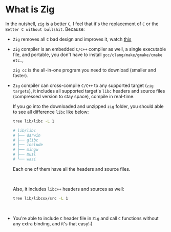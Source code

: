 # What is Zig

In the nutshell, `zig` is a better `C`, I feel that it's the replacement of
`C` or the `Better C without bullshit`. Because:

- `Zig` removes all `C` bad design and improves it, watch [this](https://www.youtube.com/watch?v=Gv2I7qTux7g&t=67s)

- `Zig` compiler is an embedded `C/C++` compiler as well, a single executable
file, and portable, you don't have to install `gcc/clang/make/gmake/cmake etc.`,

    `zig cc` is the all-in-one program you need to download (smaller and faster).

- `Zig` compiler can cross-compile `C/C++` to any supported target (`zig targets`),
it includes all supported target's `libc` headers and source files (compressed
version to stay space), compile in real-time.

    If you go into the downloaded and unzipped `zig` folder, you should able to
    see all difference `libc` like below:

    ```bash
    tree lib/libc -L 1                                                                                                                                                    10:11:22

    # lib/libc
    # ├── darwin
    # ├── glibc
    # ├── include
    # ├── mingw
    # ├── musl
    # └── wasi
    ```

    Each one of them have all the headers and source files.

    </br>


    Also, it includes `libc++` headers and sources as well:

    ```bash
    tree lib/libcxx/src -L 1
    ```

    </br>

- You're able to include `C` header file in `Zig` and call `C` functions without
any extra binding, and it's that easy!:)

    </br>


